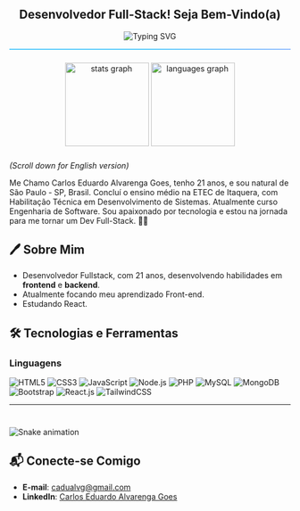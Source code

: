 <h2 align="center"> Desenvolvedor Full-Stack! Seja Bem-Vindo(a)</h2>

<p align="center">
  <img src="https://readme-typing-svg.demolab.com?font=Fira+Code&size=30&pause=1000&color=F70000&center=true&vCenter=true&width=700&lines=Ol%C3%A1!+Me+chamo+Carlos+Eduardo!;Sou+Desenvolvedor+Full-Stack!;Bem+vindo%28a%29+ao+meu+perfil%21" alt="Typing SVG" />
</p>

<hr style="border: none; height: 2px; background: linear-gradient(to right, #56CAFC, #56CAFC, #91BCFF);" />

###

<div align="center">
  <img src="https://github-readme-stats.vercel.app/api?username=cadualvg&hide_title=false&hide_rank=false&show_icons=true&include_all_commits=true&count_private=true&disable_animations=false&theme=dracula&locale=pt-br&hide_border=false" height="150" alt="stats graph"  />
  <img src="https://github-readme-stats.vercel.app/api/top-langs?username=cadualvg&locale=pt-br&hide_title=false&layout=compact&card_width=320&langs_count=5&theme=dracula&hide_border=false" height="150" alt="languages graph"  />
</div>

###

###
*(Scroll down for English version)*

Me Chamo Carlos Eduardo Alvarenga Goes, tenho 21 anos, e sou natural de São Paulo - SP, Brasil. Concluí o ensino médio na ETEC de Itaquera, com Habilitação Técnica em Desenvolvimento de Sistemas. Atualmente curso Engenharia de Software. Sou apaixonado por tecnologia e estou na jornada para me tornar um Dev Full-Stack. 🤙🏾

## 🖊️ Sobre Mim
- Desenvolvedor Fullstack, com 21 anos, desenvolvendo habilidades em **frontend** e **backend**.
- Atualmente focando meu aprendizado Front-end.
- Estudando React.

## 🛠️ Tecnologias e Ferramentas
### Linguagens
![HTML5](https://img.shields.io/badge/-HTML5-E34F26?logo=html5&logoColor=fff&style=flat)
![CSS3](https://img.shields.io/badge/-CSS3-1572B6?logo=css3&logoColor=fff&style=flat)
![JavaScript](https://img.shields.io/badge/-JavaScript-F7DF1E?logo=javascript&logoColor=222&style=flat)
![Node.js](https://img.shields.io/badge/-Node.js-339933?logo=node.js&logoColor=fff&style=flat)
![PHP](https://img.shields.io/badge/-PHP-777BB4?logo=php&logoColor=fff&style=flat)
![MySQL](https://img.shields.io/badge/-MySQL-4479A1?logo=mysql&logoColor=fff&style=flat)
![MongoDB](https://img.shields.io/badge/-MongoDB-47A248?logo=mongodb&logoColor=fff&style=flat)
![Bootstrap](https://img.shields.io/badge/-Bootstrap-7952B3?logo=bootstrap&logoColor=fff&style=flat)
![React.js](https://img.shields.io/badge/-React.js-61DAFB?logo=react&logoColor=000&style=flat)
![TailwindCSS](https://img.shields.io/badge/-TailwindCSS-06B6D4?logo=tailwindcss&logoColor=fff&style=flat)

---
###

<br clear="both">

<img src="https://raw.githubusercontent.com/cadualvg/cadualvg/output/snake.svg" alt="Snake animation" />

###

## 📬 Conecte-se Comigo
- **E-mail**: [cadualvg@gmail.com](cadualvg@gmail.com)  
- **LinkedIn**: [Carlos Eduardo Alvarenga Goes](https://www.linkedin.com/in/l)  

